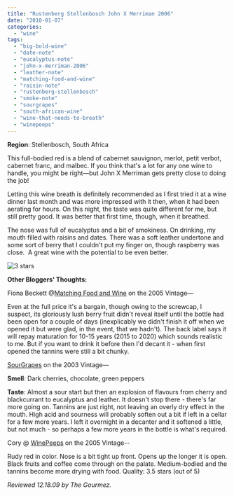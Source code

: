 ```yaml
---
title: "Rustenberg Stellenbosch John X Merriman 2006"
date: "2010-01-07"
categories:
  - "wine"
tags:
  - "big-bold-wine"
  - "date-note"
  - "eucalyptus-note"
  - "john-x-merriman-2006"
  - "leather-note"
  - "matching-food-and-wine"
  - "raisin-note"
  - "rustenberg-stellenbosch"
  - "smoke-note"
  - "sourgrapes"
  - "south-african-wine"
  - "wine-that-needs-to-breath"
  - "winepeeps"
---
```


**Region**: Stellenbosch, South Africa

This full-bodied red is a blend of cabernet sauvignon, merlot, petit verbot, cabernet franc, and malbec. If you think that's a lot for any one wine to handle, you might be right—but John X Merriman gets pretty close to doing the job!

Letting this wine breath is definitely recommended as I first tried it at a wine dinner last month and was more impressed with it then, when it had been aerating for hours. On this night, the taste was quite different for me, but still pretty good. It was better that first time, though, when it breathed.

The nose was full of eucalyptus and a bit of smokiness. On drinking, my mouth filled with raisins and dates. There was a soft leather undertone and some sort of berry that I couldn't put my finger on, though raspberry was close.  A great wine with the potential to be even better.




<div class="caption">

![3 stars](http://s3.amazonaws.com/thegourmez-wpmedia/2009/02/rating_avocado1.gif "rating_avocado1")</div>
  **Other Bloggers' Thoughts:**

Fiona Beckett @[Matching Food and Wine](http://www.matchingfoodandwine.com/articles/20090105) on the 2005 Vintage—

Even at the full price it's a bargain, though owing to the screwcap, I suspect, its gloriously lush berry fruit didn't reveal itself until the bottle had been open for a couple of days (inexplicably we didn't finish it off when we opened it but were glad, in the event, that we hadn't). The back label says it will repay maturation for 10-15 years (2015 to 2020) which sounds realistic to me. But if you want to drink it before then I'd decant it - when first opened the tannins were still a bit chunky.

[SourGrapes](http://www.sourgrapes.ie/2008/08/19/rustenberg-john-x-merriman-2003/) on the 2003 Vintage—

**Smell**: Dark cherries, chocolate, green peppers

**Taste**: Almost a sour start but then an explosion of flavours from cherry and blackcurrant to eucalyptus and leather. It doesn't stop there - there's far more going on. Tannins are just right, not leaving an overly dry effect in the mouth. High acid and sourness will probably soften out a bit if left in a cellar for a few more years. I left it overnight in a decanter and it softened a little, but not much - so perhaps a few more years in the bottle is what's required.

Cory @ [WinePeeps](http://winepeeps.com/2009/06/03/wine-tasting-dinner-south-african-red-blends/) on the 2005 Vintage--

Rudy red in color. Nose is a bit tight up front. Opens up the longer it is open. Black fruits and coffee come through on the palate. Medium-bodied and the tannins become more drying with food. Quality: 3.5 stars (out of 5)

_Reviewed 12.18.09 by The Gourmez._
